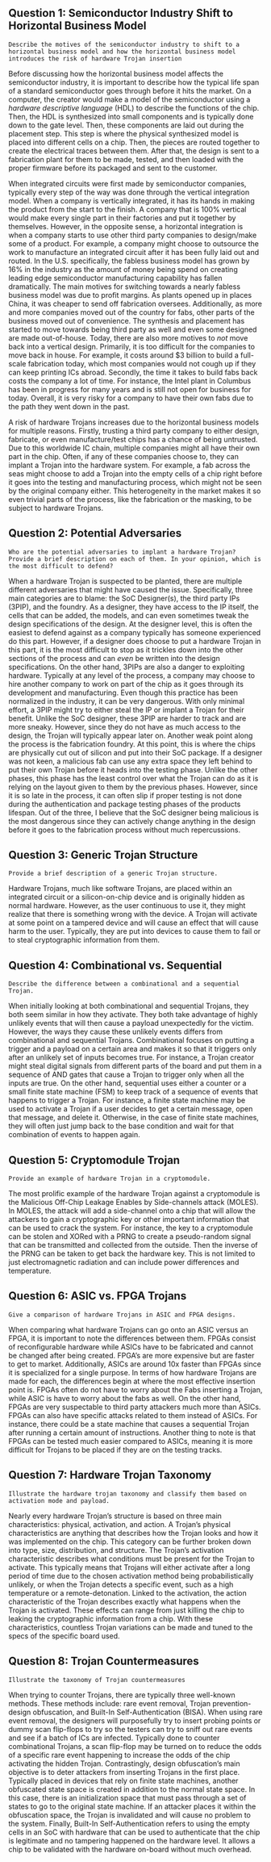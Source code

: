 ## Question 1: Semiconductor Industry Shift to Horizontal Business Model

```ad-question
Describe the motives of the semiconductor industry to shift to a horizontal business model and how the horizontal business model introduces the risk of hardware Trojan insertion
```

Before discussing how the horizontal business model affects the semiconductor industry, it is important to describe how the typical life span of a standard semiconductor goes through before it hits the market. On a computer, the creator would make a model of the semiconductor using a *hardware descriptive language* (HDL) to describe the functions of the chip. Then, the HDL is synthesized into small components and is typically done down to the gate level. Then, these components are laid out during the placement step. This step is where the physical synthesized model is placed into different cells on a chip. Then, the pieces are routed together to create the electrical traces between them. After that, the design is sent to a fabrication plant for them to be made, tested, and then loaded with the proper firmware before its packaged and sent to the customer.

When integrated circuits were first made by semiconductor companies, typically every step of the way was done through the vertical integration model. When a company is vertically integrated, it has its hands in making the product from the start to the finish. A company that is 100% vertical would make every single part in their factories and put it together by themselves. However, in the opposite sense, a horizontal integration is when a company starts to use other third party companies to design/make some of a product. For example, a company might choose to outsource the work to manufacture an integrated circuit after it has been fully laid out and routed. In the U.S. specifically, the fabless business model has grown by 16% in the industry as the amount of money being spend on creating leading edge semiconductor manufacturing capability has fallen dramatically. The main motives for switching towards a nearly fabless business model was due to profit margins. As plants opened up in places China, it was cheaper to send off fabrication oversees. Additionally, as more and more companies moved out of the country for fabs, other parts of the business moved out of convenience. The synthesis and placement has started to move towards being third party as well and even some designed are made out-of-house. Today, there are also more motives to *not* move back into a vertical design. Primarily, it is too difficult for the companies to move back in house. For example, it costs around $3 billion to build a full-scale fabrication today, which most companies would not cough up if they can keep printing ICs abroad. Secondly, the time it takes to build fabs back costs the company a lot of time. For instance, the Intel plant in Columbus has been in progress for many years and is still not open for business for today. Overall, it is very risky for a company to have their own fabs due to the path they went down in the past.

A risk of hardware Trojans increases due to the horizontal business models for multiple reasons. Firstly, trusting a third party company to either design, fabricate, or even manufacture/test chips has a chance of being untrusted. Due to this worldwide IC chain, multiple companies might all have their own part in the chip. Often, if any of these companies choose to, they can implant a Trojan into the hardware system. For example, a fab across the seas might choose to add a Trojan into the empty cells of a chip right before it goes into the testing and manufacturing process, which might not be seen by the original company either. This heterogeneity in the market makes it so even trivial parts of the process, like the fabrication or the masking, to be subject to hardware Trojans. 

## Question 2: Potential Adversaries

```ad-question
Who are the potential adversaries to implant a hardware Trojan? Provide a brief description on each of them. In your opinion, which is the most difficult to defend?
```

When a hardware Trojan is suspected to be planted, there are multiple different adversaries that might have caused the issue. Specifically, three main categories are to blame: the SoC Designer(s), the third party IPs (3PIP), and the foundry. As a designer, they have access to the IP itself, the cells that can be added, the models, and can even sometimes tweak the design specifications of the design. At the designer level, this is often the easiest to defend against as a company typically has someone experienced do this part. However, if a designer does choose to put a hardware Trojan in this part, it is the most difficult to stop as it trickles down into the other sections of the process and can *even* be written into the design specifications. On the other hand, 3PIPs are also a danger to exploiting hardware. Typically at any level of the process, a company may choose to hire another company to work on part of the chip as it goes through its development and manufacturing. Even though this practice has been normalized in the industry, it can be very dangerous. With only minimal effort, a 3PIP might try to either steal the IP or implant a Trojan for their benefit. Unlike the SoC designer, these 3PIP are harder to track and are more sneaky. However, since they do not have as much access to the design, the Trojan will typically appear later on. Another weak point along the process is the fabrication foundry. At this point, this is where the chips are physically cut out of silicon and put into their SoC package. If a designer was not keen, a malicious fab can use any extra space they left behind to put their own Trojan before it heads into the testing phase. Unlike the other phases, this phase has the least control over what the Trojan can do as it is relying on the layout given to them by the previous phases. However, since it is so late in the process, it can often slip if proper testing is not done during the authentication and package testing phases of the products lifespan. Out of the three, I believe that the SoC designer being malicious is the most dangerous since they can actively change anything in the design before it goes to the fabrication process without much repercussions. 

## Question 3: Generic Trojan Structure

```ad-question
Provide a brief description of a generic Trojan structure.
```

Hardware Trojans, much like software Trojans, are placed within an integrated circuit or a silicon-on-chip device and is originally hidden as normal hardware. However, as the user continuous to use it, they might realize that there is something wrong with the device. A Trojan will activate at some point on a tampered device and will cause an effect that will cause harm to the user. Typically, they are put into devices to cause them to fail or to steal cryptographic information from them.

## Question 4: Combinational vs. Sequential

```ad-question
Describe the difference between a combinational and a sequential Trojan.
```

When initially looking at both combinational and sequential Trojans, they both seem similar in how they activate. They both take advantage of highly unlikely events that will then cause a payload unexpectedly for the victim. However, the ways they cause these unlikely events differs from combinational and sequential Trojans. Combinational focuses on putting a trigger and a payload on a certain area and makes it so that it triggers only after an unlikely set of inputs becomes true. For instance, a Trojan creator might steal digital signals from different parts of the board and put them in a sequence of AND gates that cause a Trojan to trigger only when all the inputs are true. On the other hand, sequential uses either a counter or a small finite state machine (FSM) to keep track of a sequence of events that happens to trigger a Trojan. For instance, a finite state machine may be used to activate a Trojan if a user decides to get a certain message, open that message, and delete it. Otherwise, in the case of finite state machines, they will often just jump back to the base condition and wait for that combination of events to happen again.

## Question 5: Cryptomodule Trojan

```ad-question
Provide an example of hardware Trojan in a cryptomodule.
```

The most prolific example of the hardware Trojan against a cryptomodule is the Malicious Off-Chip Leakage Enables by Side-channels attack (MOLES). In MOLES, the attack will add a side-channel onto a chip that will allow the attackers to gain a cryptographic key or other important information that can be used to crack the system. For instance, the key to a cryptomodule can be stolen and XORed with a PRNG to create a pseudo-random signal that can be transmitted and collected from the outside. Then the inverse of the PRNG can be taken to get back the hardware key. This is not limited to just electromagnetic radiation and can include power differences and temperature. 

## Question 6: ASIC vs. FPGA Trojans

```ad-question
Give a comparison of hardware Trojans in ASIC and FPGA designs.
```

When comparing what hardware Trojans can go onto an ASIC versus an FPGA, it is important to note the differences between them. FPGAs consist of reconfigurable hardware while ASICs have to be fabricated and cannot be changed after being created. FPGA’s are more expensive but are faster to get to market. Additionally, ASICs are around 10x faster than FPGAs since it is specialized for a single purpose. In terms of how hardware Trojans are made for each, the differences begin at where the most effective insertion point is. FPGAs often do not have to worry about the Fabs inserting a Trojan, while ASIC is have to worry about the fabs as well. On the other hand, FPGAs are very suspectable to third party attackers much more than ASICs. FPGAs can also have specific attacks related to them instead of ASICs. For instance, there could be a state machine that causes a sequential Trojan after running a certain amount of instructions. Another thing to note is that FPGAs can be tested much easier compared to ASICs, meaning it is more difficult for Trojans to be placed if they are on the testing tracks.

## Question 7: Hardware Trojan Taxonomy

```ad-question
Illustrate the hardware trojan taxonomy and classify them based on activation mode and payload.
```

Nearly every hardware Trojan’s structure is based on three main characteristics: physical, activation, and action. A Trojan’s physical characteristics are anything that describes how the Trojan looks and how it was implemented on the chip. This category can be further broken down into type, size, distribution, and structure. The Trojan’s activation characteristic describes what conditions must be present for the Trojan to activate. This typically means that Trojans will either activate after a long period of time due to the chosen activation method being probabilistically unlikely, or when the Trojan detects a specific event, such as a high temperature or a remote-detonation. Linked to the activation, the action characteristic of the Trojan describes exactly what happens when the Trojan is activated. These effects can range from just killing the chip to leaking the cryptographic information from a chip. With these characteristics, countless Trojan variations can be made and tuned to the specs of the specific board used.

## Question 8: Trojan Countermeasures

```ad-question
Illustrate the taxonomy of Trojan countermeasures
```

When trying to counter Trojans, there are typically three well-known methods. These methods include: rare event removal, Trojan prevention-design obfuscation, and Built-In Self-Authentication (BISA). When using rare event removal, the designers will purposefully try to insert probing points or dummy scan flip-flops to try so the testers can try to sniff out rare events and see if a batch of ICs are infected. Typically done to counter combinational Trojans, a scan flip-flop may be turned on to reduce the odds of a specific rare event happening to increase the odds of the chip activating the hidden Trojan. Contrastingly, design obfuscation’s main objective is to deter attackers from inserting Trojans in the first place. Typically placed in devices that rely on finite state machines, another obfuscated state space is created in addition to the normal state space. In this case, there is an initialization space that must pass through a set of states to go to the original state machine. If an attacker places it within the obfuscation space, the Trojan is invalidated and will cause no problem to the system. Finally, Built-In Self-Authentication refers to using the empty cells in an SoC with hardware that can be used to authenticate that the chip is legitimate and no tampering happened on the hardware level. It allows a chip to be validated with the hardware on-board without much overhead.

